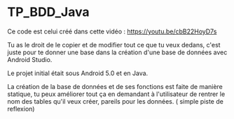 # TP_BDD_Java

Ce code est celui créé dans cette vidéo : https://youtu.be/cbB22HoyD7s

Tu as le droit de le copier et de modifier tout ce que tu veux dedans, c'est juste pour te donner une base dans la création d'une base de données avec Android Studio.

Le projet initial était sous Android 5.0 et en Java.

La création de la base de données et de ses fonctions est faite de manière statique, tu peux améliorer tout ça en demandant à l'utilisateur de rentrer le nom des tables qu'il veux créer, pareils pour les données. ( simple piste de reflexion)
